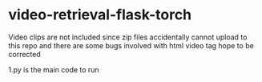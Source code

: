 # video-retrieval-flask-torch
Video clips are not included since zip files accidentally cannot upload to this repo
and there are some bugs involved with html video tag hope to be corrected

1.py is the main code to run
